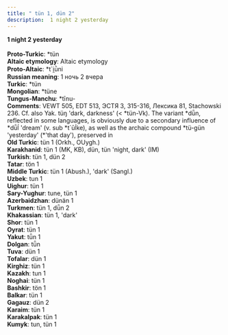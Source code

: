 ```yaml
---
title: " tün 1, dün 2"
description:  1 night 2 yesterday
---
```

<p data-pagefind-weight="0.5">
<strong> 1 night 2 yesterday</strong><br><br>
<strong>Proto-Turkic</strong>:  *tün<br>
<strong>Altaic etymology</strong>:  Altaic etymology<br>
<strong> Proto-Altaic</strong>:  *t`i̯ū̀ni<br>
<strong>Russian meaning</strong>:  1 ночь 2 вчера<br>
<strong>Turkic</strong>:  *tün<br>
<strong>Mongolian</strong>:  *tüne<br>
<strong>Tungus-Manchu</strong>:  *tīnu-<br>
<strong>Comments</strong>:  VEWT 505, EDT 513, ЭСТЯ 3, 315-316, Лексика 81, Stachowski 236. Cf. also Yak. tüŋ 'dark, darkness' (< *tün-Vk). The variant *dǖn, reflected in some languages, is obviously due to a secondary influence of *dǖĺ 'dream' (v. sub *t`ūĺke), as well as the archaic compound *tü-gün 'yesterday' (*'that day'), preserved in<br>
<strong>Old Turkic</strong>:  tün 1 (Orkh., OUygh.)<br>
<strong>Karakhanid</strong>:  tün 1 (MK, KB), dün, tün 'night, dark' (IM)<br>
<strong>Turkish</strong>:  tün 1, dün 2<br>
<strong>Tatar</strong>:  tön 1<br>
<strong>Middle Turkic</strong>:  tün 1 (Abush.), 'dark' (Sangl.)<br>
<strong>Uzbek</strong>:  tun 1<br>
<strong>Uighur</strong>:  tün 1<br>
<strong>Sary-Yughur</strong>:  tune, tün 1<br>
<strong>Azerbaidzhan</strong>:  dünän 1<br>
<strong>Turkmen</strong>:  tün 1, dǖn 2<br>
<strong>Khakassian</strong>:  tün 1, 'dark'<br>
<strong>Shor</strong>:  tün 1<br>
<strong>Oyrat</strong>:  tün 1<br>
<strong>Yakut</strong>:  tǖn 1<br>
<strong>Dolgan</strong>:  tǖn<br>
<strong>Tuva</strong>:  dün 1<br>
<strong>Tofalar</strong>:  dün 1<br>
<strong>Kirghiz</strong>:  tün 1<br>
<strong>Kazakh</strong>:  tun 1<br>
<strong>Noghai</strong>:  tün 1<br>
<strong>Bashkir</strong>:  tön 1<br>
<strong>Balkar</strong>:  tün 1<br>
<strong>Gagauz</strong>:  dün 2<br>
<strong>Karaim</strong>:  tün 1<br>
<strong>Karakalpak</strong>:  tün 1<br>
<strong>Kumyk</strong>:  tun, tün 1<br>

</p>
